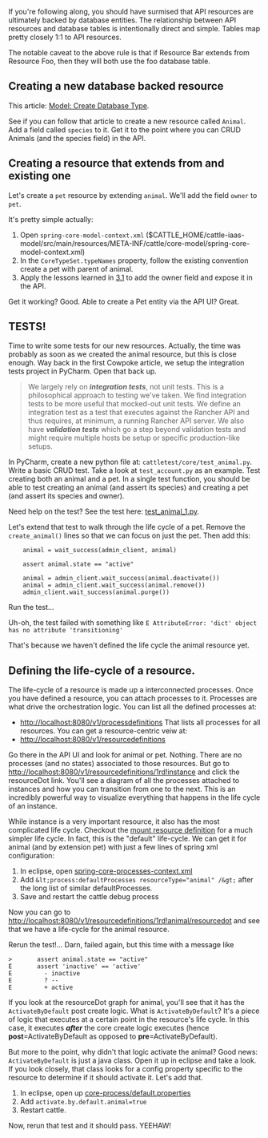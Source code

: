 If you're following along, you should have surmised that API resources are ultimately backed by database entities. The relationship between API resources and database tables is intentionally direct and simple. Tables map pretty closely 1:1 to API resources. 

The notable caveat to the above rule is that if Resource Bar extends from Resource Foo, then they will both use the foo database table.

## Creating a new database backed resource
This article: [Model: Create Database Type](https://github.com/rancherio/rancher/wiki/Model:-Create-Database-Type).

See if you can follow that article to create a new resource called ```Animal```. Add a field called ```species``` to it. Get it to the point where you can CRUD Animals (and the species field) in the API.

## Creating a resource that extends from and existing one
Let's create a ```pet``` resource by extending ```animal```. We'll add the field ```owner``` to ```pet```.

It's pretty simple actually:

1. Open ```spring-core-model-context.xml``` ($CATTLE_HOME/cattle-iaas-model/src/main/resources/META-INF/cattle/core-model/spring-core-model-context.xml)
2. In the ```CoreTypeSet.typeNames``` property, follow the existing convention create a pet with parent of animal.
3. Apply the lessons learned in [3.1](https://github.com/rancherio/rancher/wiki/Cowpoke-3.1:-Modifying-an-existing-resource) to add the owner field and expose it in the API.

Get it working? Good. Able to create a Pet entity via the API UI? Great.

## TESTS!
Time to write some tests for our new resources. Actually, the time was probably as soon as we created the animal resource, but this is close enough. Way back in the first Cowpoke article, we setup the integration tests project in PyCharm. Open that back up.

> We largely rely on ***integration tests***, not unit tests. This is a philosophical approach to testing we've taken. We find integration tests to be more useful that mocked-out unit tests. We define an integration test as a test that executes against the Rancher API and thus requires, at minimum, a running Rancher API server. We also have ***validation tests*** which go a step beyond validation tests and might require multiple hosts be setup or specific production-like setups.

In PyCharm, create a new python file at: ```cattletest/core/test_animal.py```. Write a basic CRUD test. Take a look at ```test_account.py``` as an example. Test creating both an animal and a pet. In a single test function, you should be able to test creating an animal (and assert its species) and creating a pet (and assert its species and owner).

Need help on the test? See the test here: [test_animal_1.py](https://gist.github.com/cjellick/589aea867b67f0da4f6e#file-test_animal_1-py).

Let's extend that test to walk through the life cycle of a pet. Remove the ```create_animal()``` lines so that we can focus on just the pet. Then add this:
```
    animal = wait_success(admin_client, animal)

    assert animal.state == "active"

    animal = admin_client.wait_success(animal.deactivate())
    animal = admin_client.wait_success(animal.remove())
    admin_client.wait_success(animal.purge())
```
Run the test...

Uh-oh, the test failed with something like ```E AttributeError: 'dict' object has no attribute 'transitioning'```

That's because we haven't defined the life cycle the animal resource yet.

## Defining the life-cycle of a resource.
The life-cycle of a resource is made up a interconnected processes. Once you have defined a resource, you can attach processes to it. Processes are what drive the orchestration logic. You can list all the defined processes at:
* [http://localhost:8080/v1/processdefinitions](http://localhost:8080/v1/processdefinitions)
That lists all processes for all resources. You can get a resource-centric veiw at:
* [http://localhost:8080/v1/resourcedefinitions](http://localhost:8080/v1/resourcedefinitions)

Go there in the API UI and look for animal or pet. Nothing. There are no processes (and no states) associated to those resources. But go to [http://localhost:8080/v1/resourcedefinitions/1rd!instance](http://localhost:8080/v1/resourcedefinitions/1rd!instance) and click the resourceDot link. You'll see a diagram of all the processes attached to instances and how you can transition from one to the next. This is an incredibly powerful way to visualize everything that happens in the life cycle of an instance.

While instance is a very important resource, it also has the most complicated life cycle. Checkout the [mount resource definition](http://localhost:8080/v1/resourcedefinitions/1rd!mount/resourcedot) for a much simpler life cycle. In fact, this is the "default" life-cycle. We can get it for animal (and by extension pet) with just a few lines of spring xml configuration:

1. In eclipse, open [spring-core-processes-context.xml](https://github.com/rancherio/cattle/blob/master/code/iaas/logic/src/main/resources/META-INF/cattle/core-process/spring-core-processes-context.xml)
2. Add ```&lt;process:defaultProcesses resourceType="animal" /&gt;``` after the long list of similar defaultProcesses.
3. Save and restart the cattle debug process

Now you can go to [http://localhost:8080/v1/resourcedefinitions/1rd!animal/resourcedot](http://localhost:8080/v1/resourcedefinitions/1rd!animal/resourcedot) and see that we have a life-cycle for the animal resource.

Rerun the test!...
Darn, failed again, but this time with a message like 
```
>       assert animal.state == "active"
E       assert 'inactive' == 'active'
E         - inactive
E         ? --
E         + active
```
If you look at the resourceDot graph for animal, you'll see that it has the ```ActivateByDefault``` post create logic. What is ```ActivateByDefault```? It's a piece of logic that executes at a certain point in the resource's life cycle. In this case, it executes ***after*** the core create logic executes (hence **post**=ActivateByDefault as opposed to **pre**=ActivateByDefault). 

But more to the point, why didn't that logic activate the animal? Good news: ```ActivateByDefault``` is just a java class. Open it up in eclipse and take a look. If you look closely, that class looks for a config property specific to the resource to determine if it should activate it. Let's add that. 

1. In eclipse, open up [core-process/default.properties](https://github.com/rancherio/cattle/blob/master/code/iaas/logic/src/main/resources/META-INF/cattle/core-process/defaults.properties)
2. Add ```activate.by.default.animal=true```
3. Restart cattle.

Now, rerun that test and it should pass. YEEHAW!